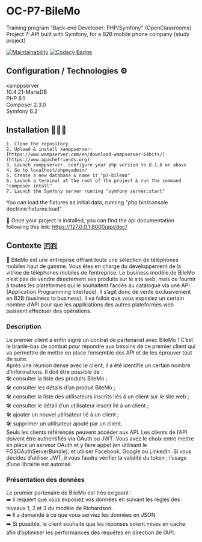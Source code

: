 # OC-P7-BileMo

Training program "Back-end Developer: PHP/Symfony" (OpenClassrooms)  
Project 7: API built with Symfony, for a B2B mobile phone company (study project)  

[![Maintainability](https://api.codeclimate.com/v1/badges/d18cc7ef7d1c0507c4ba/maintainability)](https://codeclimate.com/github/AnnaigJegourel/OC-P7-BileMo/maintainability)
[![Codacy Badge](https://app.codacy.com/project/badge/Grade/b340d28e14e9499c9b9c65e065c10b6f)](https://app.codacy.com/gh/AnnaigJegourel/OC-P7-BileMo/dashboard?utm_source=gh&utm_medium=referral&utm_content=&utm_campaign=Badge_grade)

## Configuration / Technologies ⚙️

xamppserver  
10.4.21-MariaDB  
PHP 8.1  
Composer 2.3.0  
Symfony 6.2

## Installation 🧑🏻‍🔧

    1. Clone the repository
    2. Upload & install xamppserver: [https://www.wampserver.com/en/download-wampserver-64bits/](https://www.apachefriends.org)
    3. Launch xamppserver, configure your php version to 8.1.6 or above
    4. Go to localhost/phpmyadmin/
    5. Create a new database & name it "p7-bilemo"
    6. Launch a terminal at the root of the project & run the command "composer intall"
    7. Launch the Symfony server running "symfony server:start"



You can load the fixtures as initial data, running "php bin/console doctrine:fixtures:load"

🔗 Once your project is installed, you can find the api documentation following this link:
<https://127.0.0.1:8000/api/doc/>

## Contexte 🇫🇷

📱 BileMo est une entreprise offrant toute une sélection de téléphones mobiles haut de gamme.
Vous êtes en charge du développement de la vitrine de téléphones mobiles de l’entreprise.
Le business modèle de BileMo n’est pas de vendre directement ses produits sur le site web, mais de fournir à toutes les plateformes qui le souhaitent l’accès au catalogue via une API (Application Programming Interface).
Il s’agit donc de vente exclusivement en B2B (business to business). Il va falloir que vous exposiez un certain nombre d’API pour que les applications des autres plateformes web puissent effectuer des opérations.

### Description

Le premier client a enfin signé un contrat de partenariat avec BileMo !
C’est le branle-bas de combat pour répondre aux besoins de ce premier client qui va permettre de mettre en place l’ensemble des API et de les éprouver tout de suite.  
Après une réunion dense avec le client, il a été identifié un certain nombre d’informations. Il doit être possible de :  
🛠 consulter la liste des produits BileMo ;  
🛠 consulter les détails d’un produit BileMo ;  
🛠 consulter la liste des utilisateurs inscrits liés à un client sur le site web ;  
🛠 consulter le détail d’un utilisateur inscrit lié à un client ;  
🛠 ajouter un nouvel utilisateur lié à un client ;  
🛠 supprimer un utilisateur ajouté par un client.  
Seuls les clients référencés peuvent accéder aux API. Les clients de l’API doivent être authentifiés via OAuth ou JWT.
Vous avez le choix entre mettre en place un serveur OAuth et y faire appel (en utilisant le FOSOAuthServerBundle), et utiliser Facebook, Google ou LinkedIn.
Si vous décidez d’utiliser JWT, il vous faudra vérifier la validité du token ; l’usage d’une librairie est autorisé.

### Présentation des données

Le premier partenaire de BileMo est très exigeant :  
➡️ il requiert que vous exposiez vos données en suivant les règles des niveaux 1, 2 et 3 du modèle de Richardson.  
➡️ Il a demandé à ce que vous serviez les données en JSON.  
➡️ Si possible, le client souhaite que les réponses soient mises en cache afin d’optimiser les performances des requêtes en direction de l’API.  
